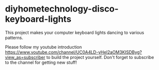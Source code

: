 # diyhometechnology-disco-keyboard-lights
This project makes your computer keyboard lights dancing to various patterns. 

Please follow my youtube introduction  https://www.youtube.com/channel/UC0A4LD-yHeI2aOM3KISDByg?view_as=subscriber to build the project yourself. Don't forget to subscribe to the channel for getting new stuff!

